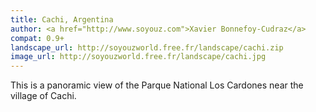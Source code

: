 ```yaml
---
title: Cachi, Argentina
author: <a href="http://www.soyouz.com">Xavier Bonnefoy-Cudraz</a>
compat: 0.9+
landscape_url: http://soyouzworld.free.fr/landscape/cachi.zip
image_url: http://soyouzworld.free.fr/landscape/cachi.jpg
---
```

This is a panoramic view of the Parque National Los Cardones near the village of Cachi. 